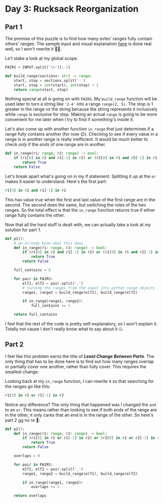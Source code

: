 # Day 3: Rucksack Reorganization
## Part 1
The premise of this puzzle is to find how many evles' ranges fully contain others' ranges.
The sample input and visual explanation [here](https://adventofcode.com/2022/day/4#part2) is done real well, so I won't rewrite it 💁‍♀️.

Le't stake a look at my global scope.
```python
PAIRS = INPUT.split('\n')[:-1]

def build_range(sections: str) -> range:
    start, stop = sections.split('-')
    start, stop = int(start), int(stop) + 1
    return range(start, stop)
```
Nothing special at all is going on with `PAIRS`.
My `build_range` function will be used later to turn a string like `'2-4'` into a range `range(2, 5)`.
The stop is 1 greater in the range vs the string because the string represents it inclusively while `range` is exclusive for stop.
Making an actual `range` is going to be more convenient for me later when I try to find if something's inside it.

Let's also come up with another function `in_range` that just determines if a range fully contains another (for now 😉).
Checking to see if every value in a range is in another range is really inefficient.
It would be much better to check *only* if the *ends* of one range are in another.
```python
def in_range(r1: range, r2: range) -> bool:
    if (r1[0] in r2 and r1[-1] in r2) or (r2[0] in r1 and r2[-1] in r1):
        return True
    return False
```
Let's break apart what's going on in my if statement.
Splitting it up at the `or` makes it easier to understand.
Here's the first part:
```python
r1[0] in r2 and r1[-1] in r2
```
This has value true when the first and last value of the first range are in the second.
The second does the same, but switching the roles of the two ranges.
So the total effect is that the `in_range` function returns true if either range fully contains the other.

Now that all the hard stuff is dealt with, we can actually take a look at my solution for part 1.
```python
def p1():
    # we already know what this does
    def in_range(r1: range, r2: range) -> bool:
        if (r1[0] in r2 and r1[-1] in r2) or (r2[0] in r1 and r2[-1] in r1):
            return True
        return False

    full_contains = 0

    for pair in PAIRS:
        elf1, elf2 = pair.split(',')
        # turning the ranges from the input into python range objects
        range1, range2 = build_range(elf1), build_range(elf2)

        if in_range(range1, range2):
            full_contains += 1

    return full_contains
```
I feel that the rest of the code is pretty self-explanatory, so I won't explain it.
Totally not cause I don't really know what to say about it 🤐.
## Part 2
I feel like this problem earns the title of ***Least Change Between Parts***.
The only thing that has to be done here is to find out how many ranges overlap or partially cover one another, rather than fully cover.
This requires the smallest change.

Looking back at my `in_range` function, I can rewrite it so that searching for the ranges go like this:
```python
r1[0] in r2 or r1[-1] in r2
```
Notice any difference?
The only thing that happened was I changed the `and` to an `or`.
This means rather than looking to see if both ends of the range are in the other, it only cares that an end is in the range of the other.
So here's part 2 gg no re 🥱:
```python
def p2():
    def in_range(r1: range, r2: range) -> bool:
        if (r1[0] in r2 or r1[-1] in r2) or (r2[0] in r1 or r2[-1] in r1):
            return True
        return False

    overlaps = 0

    for pair in PAIRS:
        elf1, elf2 = pair.split(',')
        range1, range2 = build_range(elf1), build_range(elf2)

        if in_range(range1, range2):
            overlaps += 1

    return overlaps
```